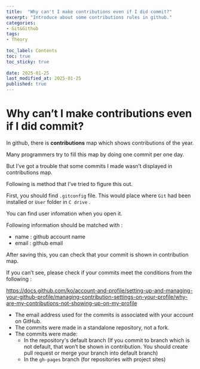 ```yaml
---
title:  "Why can't I make contributions even if I did commit?"
excerpt: "Introduce about some contributions rules in github."
categories: 
- Git&Github
tags:
- Theory
 
toc_label: Contents
toc: true
toc_sticky: true
 
date: 2025-01-25
last_modified_at: 2025-01-25
published: true
---
```


# Why can’t I make contributions even if I did commit?

In github, there is **contributions** map which shows contributions of the year. 

Many programmers try to fill this map by doing one commit per one day.

But I’ve got a trouble that some commits I made wasn’t displayed in contributions map. 

Following is method that I’ve tried to figure this out. 

First, you should find `.gitconfig` file. This would place where `Git` had been installed or `User` folder in `C drive` . 

You can find user infomation when you open it. 

Following information should be matched with :

- name : github account name
- email : github email

After saving this, you can check that your commit is shown in contribution map.

If you can’t see, please check if your commits meet the conditions from the following : 

https://docs.github.com/ko/account-and-profile/setting-up-and-managing-your-github-profile/managing-contribution-settings-on-your-profile/why-are-my-contributions-not-showing-up-on-my-profile

- The email address used for the commits is associated with your account on GitHub.
- The commits were made in a standalone repository, not a fork.
- The commits were made:
    - In the repository's default branch (If you commit to branch which is not default, that won’t be shown in contribution. You should create pull request or merge your branch into default branch)
    - In the `gh-pages` branch (for repositories with project sites)
